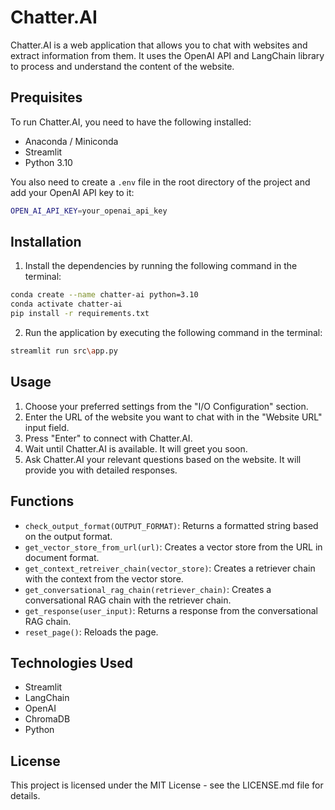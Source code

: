 # Chatter.AI
Chatter.AI is a web application that allows you to chat with websites and extract information from them. It uses the OpenAI API and LangChain library to process and understand the content of the website.

## Prequisites
To run Chatter.AI, you need to have the following installed:
* Anaconda / Miniconda
* Streamlit
* Python 3.10

You also need to create a `.env` file in the root directory of the project and add your OpenAI API key to it:

```bash
OPEN_AI_API_KEY=your_openai_api_key
```
## Installation
1. Install the dependencies by running the following command in the terminal:

```bash
conda create --name chatter-ai python=3.10
conda activate chatter-ai
pip install -r requirements.txt
```

2. Run the application by executing the following command in the terminal:

```bash
streamlit run src\app.py
```

## Usage

1. Choose your preferred settings from the "I/O Configuration" section.
2. Enter the URL of the website you want to chat with in the "Website URL" input field.
3. Press "Enter" to connect with Chatter.AI.
4. Wait until Chatter.AI is available. It will greet you soon.
5. Ask Chatter.AI your relevant questions based on the website. It will provide you with detailed responses.

## Functions

* `check_output_format(OUTPUT_FORMAT)`: Returns a formatted string based on the output format.
* `get_vector_store_from_url(url)`: Creates a vector store from the URL in document format.
* `get_context_retreiver_chain(vector_store)`: Creates a retriever chain with the context from the vector store.
* `get_conversational_rag_chain(retriever_chain)`: Creates a conversational RAG chain with the retriever chain.
* `get_response(user_input)`: Returns a response from the conversational RAG chain.
* `reset_page()`: Reloads the page.

## Technologies Used
* Streamlit
* LangChain
* OpenAI
* ChromaDB
* Python

## License
This project is licensed under the MIT License - see the LICENSE.md file for details.